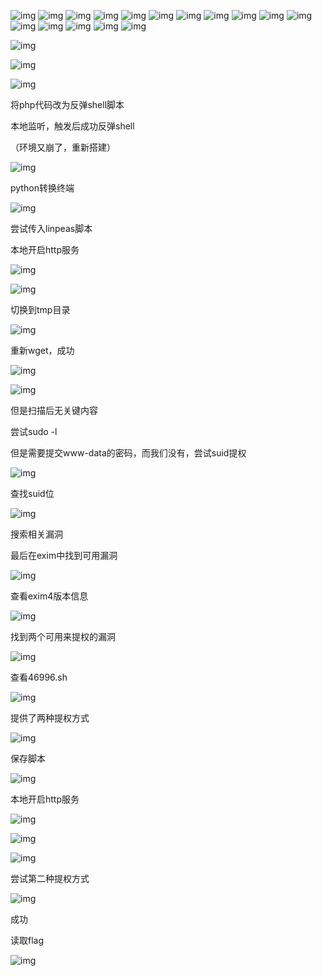 ![img](./assets/wps1039.jpg)
![img](./assets/wps1040.jpg)
![img](./assets/wps1041.jpg)
![img](./assets/wps1042.jpg)
![img](./assets/wps1043.jpg)
![img](./assets/wps1044.jpg)
![img](./assets/wps1045.jpg)
![img](./assets/wps1046.jpg)
![img](./assets/wps1047.jpg)
![img](./assets/wps1048.jpg)
![img](./assets/wps1049.jpg)
![img](./assets/wps1050.jpg)
![img](./assets/wps1051.jpg)
![img](./assets/wps1052.jpg)
![img](./assets/wps1053.jpg)
![img](./assets/wps1054.jpg)

![img](./assets/wps1055.jpg) 

![img](./assets/wps1056.jpg) 

![img](./assets/wps1057.jpg) 

将php代码改为反弹shell脚本

本地监听，触发后成功反弹shell

 

（环境又崩了，重新搭建）

 

![img](./assets/wps1058.jpg) 

 

 

python转换终端

![img](./assets/wps1059.jpg) 

尝试传入linpeas脚本

 

本地开启http服务

![img](./assets/wps1060.jpg) 

![img](./assets/wps1061.jpg) 

切换到tmp目录

![img](./assets/wps1062.jpg) 

重新wget，成功

![img](./assets/wps1063.jpg) 

![img](./assets/wps1064.jpg) 

但是扫描后无关键内容

 

尝试sudo -l

但是需要提交www-data的密码，而我们没有，尝试suid提权

![img](./assets/wps1065.jpg) 

查找suid位

![img](./assets/wps1066.jpg) 

搜索相关漏洞

最后在exim中找到可用漏洞

![img](./assets/wps1067.jpg) 

查看exim4版本信息

![img](./assets/wps1068.jpg) 

 

找到两个可用来提权的漏洞

 

![img](./assets/wps1069.jpg) 

 

查看46996.sh

![img](./assets/wps1070.jpg) 

 

提供了两种提权方式

![img](./assets/wps1071.jpg) 

保存脚本

![img](./assets/wps1072.jpg) 

 

 

本地开启http服务

![img](./assets/wps1073.jpg) 

 

![img](./assets/wps1074.jpg) 

 

![img](./assets/wps1075.jpg) 

尝试第二种提权方式

![img](./assets/wps1076.jpg) 

成功

 

读取flag

 

![img](./assets/wps1077.jpg) 

 

 